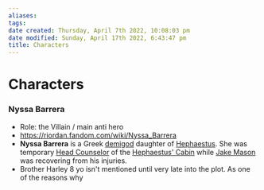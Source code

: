 ```yaml
---
aliases: 
tags: 
date created: Thursday, April 7th 2022, 10:08:03 pm
date modified: Sunday, April 17th 2022, 6:43:47 pm
title: Characters
---
```

# Characters
### Nyssa Barrera
- Role: the Villain / main anti hero
- https://riordan.fandom.com/wiki/Nyssa_Barrera
- **Nyssa Barrera** is a Greek [demigod](https://riordan.fandom.com/wiki/Demigod "Demigod") daughter of [Hephaestus](https://riordan.fandom.com/wiki/Hephaestus "Hephaestus"). She was temporary [Head Counselor](https://riordan.fandom.com/wiki/Head_Counselor "Head Counselor") of the [Hephaestus' Cabin](https://riordan.fandom.com/wiki/Hephaestus%27_Cabin "Hephaestus' Cabin") while [Jake Mason](https://riordan.fandom.com/wiki/Jake_Mason "Jake Mason") was recovering from his injuries.
- Brother Harley 8 yo isn't mentioned until very late into the plot. As one of the reasons why
